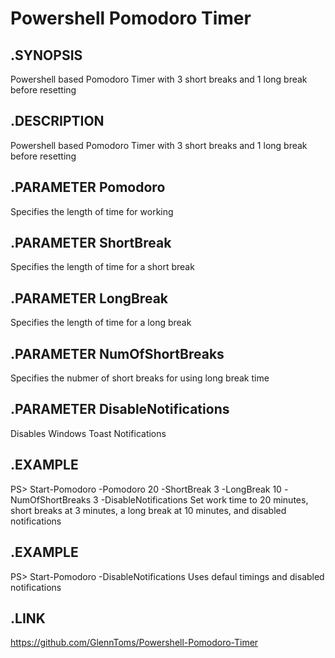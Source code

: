# Powershell Pomodoro Timer
 
## .SYNOPSIS
Powershell based Pomodoro Timer with 3 short breaks and 1 long break before resetting

## .DESCRIPTION
Powershell based Pomodoro Timer with 3 short breaks and 1 long break before resetting

## .PARAMETER Pomodoro
Specifies the length of time for working

## .PARAMETER ShortBreak
Specifies the length of time for a short break

## .PARAMETER LongBreak
Specifies the length of time for a long break

## .PARAMETER NumOfShortBreaks
Specifies the nubmer of short breaks for using long break time

## .PARAMETER DisableNotifications
Disables Windows Toast Notifications

## .EXAMPLE
PS> Start-Pomodoro -Pomodoro 20 -ShortBreak 3 -LongBreak 10 -NumOfShortBreaks 3 -DisableNotifications
Set work time to 20 minutes, short breaks at 3 minutes, a long break at 10 minutes, and disabled notifications

## .EXAMPLE
PS> Start-Pomodoro -DisableNotifications
Uses defaul timings and disabled notifications

## .LINK
https://github.com/GlennToms/Powershell-Pomodoro-Timer
